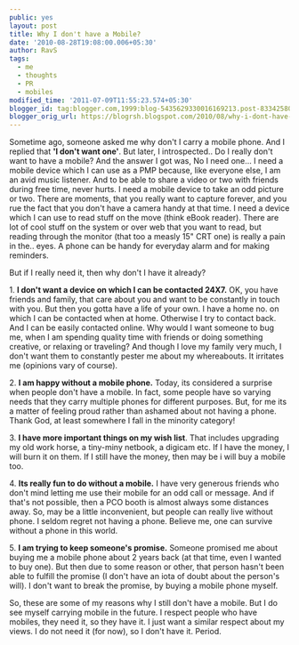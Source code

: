 ```yaml
---
public: yes
layout: post
title: Why I don't have a Mobile?
date: '2010-08-28T19:08:00.006+05:30'
author: RavS
tags:
  - me
  - thoughts
  - PR
  - mobiles
modified_time: '2011-07-09T11:55:23.574+05:30'
blogger_id: tag:blogger.com,1999:blog-5435629330016169213.post-8334258047139222939
blogger_orig_url: https://blogrsh.blogspot.com/2010/08/why-i-dont-have-mobile.html
---
```


Sometime ago, someone asked me why don't I carry a mobile phone. And I replied that **'I don't want one'**. But later, I introspected.. Do I really don't want to have a mobile? And the answer I got was, No I need one... I need a mobile device which I can use as a PMP because, like everyone else, I am an avid music listener. And to be able to share a video or two with friends during free time, never hurts. I need a mobile device to take an odd picture or two. There are moments, that you really want to capture forever, and you rue the fact that you don't have a camera handy at that time. I need a device which I can use to read stuff on the move (think eBook reader). There are lot of cool stuff on the system or over web that you want to read, but reading through the monitor (that too a measly 15" CRT one) is really a pain in the.. eyes. A phone can be handy for everyday alarm and for making reminders.

But if I really need it, then why don't I have it already?

1. **I don't want a device on which I can be contacted 24X7.** OK, you have friends and family, that care about you and want to be constantly in touch with you. But then you gotta have a life of your own. I have a home no. on which I can be contacted when at home. Otherwise I try to contact back. And I can be easily contacted online. Why would I want someone to bug me, when I am spending quality time with friends or doing something creative, or relaxing or traveling? And though I love my family very much, I don't want them to constantly pester me about my whereabouts. It irritates me (opinions vary of course).

2. **I am happy without a mobile phone.** Today, its considered a surprise when people don't have a mobile. In fact, some people have so varying needs that they carry multiple phones for different purposes. But, for me its a matter of feeling proud rather than ashamed about not having a phone. Thank God, at least somewhere I fall in the minority category!

3. **I have more important things on my wish list**. That includes upgrading my old work horse, a tiny-miny netbook, a digicam etc. If I have the money, I will burn it on them. If I still have the money, then may be i will buy a mobile too.

4. **Its really fun to do without a mobile.** I have very generous friends who don't mind letting me use their mobile for an odd call or message. And if that's not possible, then a PCO booth is almost always some distances away. So, may be a little inconvenient, but people can really live without phone. I seldom regret not having a phone. Believe me, one can survive without a phone in this world.

5. **I am trying to keep someone's promise.** Someone promised me about buying me a mobile phone about 2 years back (at that time, even I wanted to buy one). But then due to some reason or other, that person hasn't been able to fulfill the promise (I don't have an iota of doubt about the person's will). I don't want to break the promise, by buying a mobile phone myself.

So, these are some of my reasons why I still don't have a mobile. But I do see myself carrying mobile in the future. I respect people who have mobiles, they need it, so they have it. I just want a similar respect about my views. I do not need it (for now), so I don't have it. Period.
